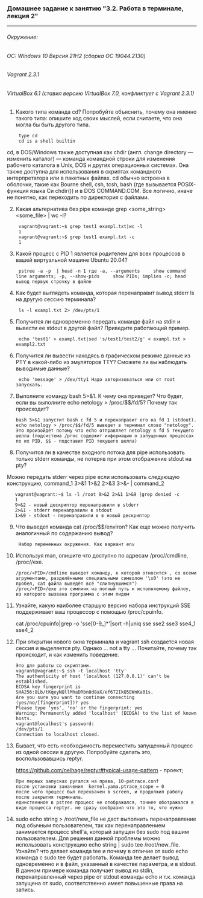 ### Домашнее задание к занятию "3.2. Работа в терминале, лекция 2" 
****
###### Окружение: 
###### ОС: Windows 10 Версия 21H2 (сборка ОС 19044.2130)
###### Vagrant 2.3.1
###### VirtualBox 6.1 (ставил версию VirtualBox 7.0, конфликтует с Vagrant 2.3.1)

1. Какого типа команда cd? Попробуйте объяснить, почему она именно такого типа: опишите ход своих мыслей, если считаете, что она могла бы быть другого типа.

        type cd
        cd is a shell builtin

cd, в DOS/Windows также доступная как chdir (англ. change directory — изменить каталог) — команда командной строки для изменения рабочего каталога в Unix, DOS и других операционных системах. Она также доступна для использования в скриптах командного интерпретатора или в пакетных файлах. cd обычно встроена в оболочки, такие как Bourne shell, csh, tcsh, bash (где вызывается POSIX-функция языка Си chdir()) и в DOS COMMAND.COM.
Все логично, иначе не понятно, как переходить по директория с файлами.

2. Какая альтернатива без pipe команде grep <some_string> <some_file> | wc -l?

        vagrant@vagrant:~$ grep test1 exampl.txt|wc -l
        1
        vagrant@vagrant:~$ grep test1 exampl.txt -c
        1
3. Какой процесс с PID 1 является родителем для всех процессов в вашей виртуальной машине Ubuntu 20.04?

        pstree -a -p  | head -n 1 где -a, --arguments     show command line arguments; -p, --show-pids     show PIDs; implies -c; head вывод первую строчку в файле

4. Как будет выглядеть команда, которая перенаправит вывод stderr ls на другую сессию терминала?
        
        ls -l exampl.txt 2> /dev/pts/1

5. Получится ли одновременно передать команде файл на stdin и вывести ее stdout в другой файл? Приведите работающий пример.

        echo 'test1' > exampl.txt|sed 's/test1/test2/g' < exampl.txt > exampl2.txt

6. Получится ли вывести находясь в графическом режиме данные из PTY в какой-либо из эмуляторов TTY? Сможете ли вы наблюдать выводимые данные?

        echo 'message' > /dev/tty1 Надо авторизоваться или от root запускать.

7.  Выполните команду bash 5>&1. К чему она приведет? Что будет, если вы выполните echo netology > /proc/$$/fd/5? Почему так происходит?

        bash 5>&1 запустит bash с fd 5 и перенаправит его на fd 1 (stdout). echo netology > /proc/$$/fd/5 выведет в терминал слово "netology". Это произойдёт потому что echo отправляет netology в fd 5 текущего шелла (подсистема /proc содержит информацию о запущенных процессах по их PID, $$ - подставит PID текущего шелла)

8. Получится ли в качестве входного потока для pipe использовать только stderr команды, не потеряв при этом отображение stdout на pty?

Можно передать stderr через pipe если использовать следующую конструкцию, command_1 3>&1 1>&2 2>&3 3>&- | command_2

       vagrant@vagrant:~$ ls -l /root 9>&2 2>&1 1>&9 |grep denied -c 
       1
       9>&2 - новый дескриптор перенаправили в stderr
       2>&1 - stderr перенаправили в stdout 
       1>&9 - stdout - перенаправили в в новый дескриптор

9. Что выведет команда cat /proc/$$/environ? Как еще можно получить аналогичный по содержанию вывод?

        Набор переменных окружения. Как вариант env

10. Используя man, опишите что доступно по адресам /proc//cmdline, /proc//exe.

        /proc/<PID>/cmdline выведет команду, к которой относится , со всеми агрументами, разделёнными специальными символом '\x0' (это не пробел, cat файла выведёт всё "слипнувшимся")
        /proc/<PID>/exe это симлинк на полный путь к исполняемому файлоу, из которого вызвана программа с этим пидом

11.  Узнайте, какую наиболее старшую версию набора инструкций SSE поддерживает ваш процессор с помощью /proc/cpuinfo.
        
        cat /proc/cpuinfo|grep -o 'sse[0-9_]*'|sort -h|uniq
        sse
        sse2
        sse3
        sse4_1
        sse4_2
12. При открытии нового окна терминала и vagrant ssh создается новая сессия и выделяется pty. Однако ... not a tty ... Почитайте, почему так происходит, и как изменить поведение.

        Это для работы со скриптами.
        vagrant@vagrant:~$ ssh -t localhost 'tty'
        The authenticity of host 'localhost (127.0.0.1)' can't be established.
        ECDSA key fingerprint is SHA256:8Lb/tKqeyNQllMhaDRbn8d8aX/ef6T2IkQ5EWnKa01s.
        Are you sure you want to continue connecting (yes/no/[fingerprint])? yes
        Please type 'yes', 'no' or the fingerprint: yes
        Warning: Permanently added 'localhost' (ECDSA) to the list of known hosts.
        vagrant@localhost's password:
        /dev/pts/1
        Connection to localhost closed.

13.  Бывает, что есть необходимость переместить запущенный процесс из одной сессии в другую. Попробуйте сделать это, воспользовавшись reptyr.

        https://github.com/nelhage/reptyr#typical-usage-pattern - проект;

         При первых запусках ругался на права, 10-patrace.conf
         после установки заначения  kernel.yama.ptrace_scope = 0
         после чего процесс был перехвачен в screen, и продолжил работу после закрытия терминала. 
         единственное в pstree процесс не отображался, точнее оботражался в виде процесса reptyr. не сразу сообразил что это то, что нужно 

14. sudo echo string > /root/new_file не даст выполнить перенаправление под обычным пользователем, так как перенаправлением занимается процесс shell'а, который запущен без sudo под вашим пользователем. Для решения данной проблемы можно использовать конструкцию echo string | sudo tee /root/new_file. Узнайте? что делает команда tee и почему в отличие от sudo echo команда с sudo tee будет работать.
        Команда tee делает вывод одновременно и в файл, указанный в качестве параметра, и в stdout. В данном примере команда получает вывод из stdin, перенаправленный через pipe от stdout команды echo и т.к. команда запущена от sudo, соответственно имеет повышенные права на запись.
        


        


        

        